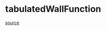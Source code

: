 # tabulatedWallFunction

[source](github.com/OpenFOAM-jp/OpenFOAM-utilities-tutorials-jp/blob/master/v1906/preProcessing/wallFunctionTable/tabulatedWallFunction/lnInclude/tabulatedWallFunction.C/tabulatedWallFunction.C)




